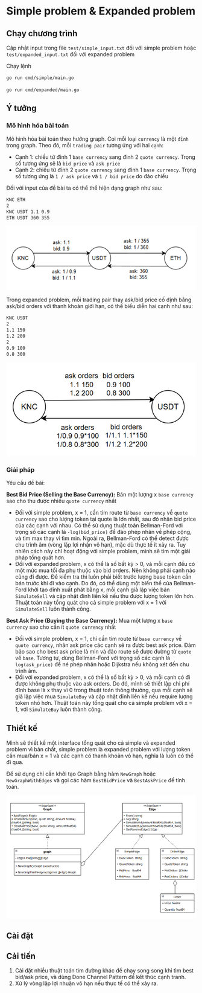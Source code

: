# Simple problem & Expanded problem
## Chạy chương trình
Cập nhật input trong file `test/simple_input.txt` đối với simple problem hoặc
`test/expanded_input.txt` đối với expanded problem

Chạy lệnh
```
go run cmd/simple/main.go

go run cmd/expanded/main.go
```

## Ý tưởng
### Mô hình hóa bài toán
Mô hình hóa bài toán theo hướng graph. Coi mỗi loại `currency` là một `đỉnh`
trong graph. Theo đó, mỗi `trading pair` tương ứng với hai `cạnh`:
- Cạnh 1: chiều từ đỉnh 1 `base currency` sang đỉnh 2 `quote currency`. Trọng số
  tương ứng sẽ là `bid price` và `ask price`
- Cạnh 2: chiều từ đỉnh 2 `quote currency` sang đỉnh 1 `base currency`. Trọng số
  tương ứng là `1 / ask price` và `1 / bid price` do đảo chiều

Đối với input của đề bài ta có thể thể hiện dạng graph như sau:
```
KNC ETH
2
KNC USDT 1.1 0.9
ETH USDT 360 355
```
![Simple graph](images/simple_graph.PNG)

Trong expanded problem, mỗi trading pair thay ask/bid price cố định bằng
ask/bid orders với thanh khoản giới hạn, có thể biểu diễn hai cạnh như sau:
```
KNC USDT
2
1.1 150
1.2 200
2
0.9 100
0.8 300
```
![Expanded graph](images/expanded_graph.png)

### Giải pháp

Yêu cầu đề bài:

**Best Bid Price (Selling the Base Currency):** Bán một lượng x `base currency`
sao cho thu được nhiều `quote currency` nhất
- Đối với simple problem, x = 1, cần tìm route từ `base currency` về
  `quote currency` sao cho lượng token tại quote là lớn nhất, sau đó nhân bid
  price của các cạnh với nhau. Có thể sử dụng thuật toán Bellman-Ford với trọng
  số các cạnh là `-log(bid_price)` để đảo phép nhân về phép cộng, và tìm max
  thay vì tìm min. Ngoài ra, Bellman-Ford có thể detect được chu trình âm (vòng
  lặp lợi nhận vô hạn), mặc dù thực tế ít xảy ra. Tuy nhiên cách này chỉ hoạt
  động với simple problem, mình sẽ tìm một giải pháp tổng quát hơn.
- Đối với expanded problem, x có thể là số bất kỳ > 0, và mỗi cạnh đều có một
  mức mua tối đa phụ thuộc vào bid orders. Nên không phải cạnh nào cũng đi
  được. Để kiểm tra thì luôn phải biết trước lượng base token cần bán trước khi
  đi vào cạnh. Do đó, có thể dùng một biến thể của Bellman-Ford khởi tạo đỉnh
  xuất phát bằng x, mỗi cạnh giả lập việc bán `SimulateSell` và cập nhật đỉnh
  liền kề nếu thu được lượng token lớn hơn. Thuật toán này tổng quát cho cả
  simple problem với x = 1 với `SimulateSell` luôn thành công.

**Best Ask Price (Buying the Base Currency):** Mua một lượng x `base currency`
sao cho cần ít `quote currency` nhất
- Đối với simple problem, x = 1, chỉ cần tìm route từ `base currency` về
  `quote currency`, nhân ask price các cạnh sẽ ra được best ask price. Đảm bảo
  sao cho best ask price là min và đảo route sẽ được đường từ `quote` về `base`.
  Tương tự, dùng Bellman-Ford với trọng số các cạnh là `log(ask_price)` để né
  phép nhân hoặc Dijkstra nếu không xét đến chu trình âm.
- Đối với expanded problem, x có thể là số bất kỳ > 0, và mỗi cạnh có đi được
  không phụ thuộc vào ask orders. Do đó, mình sẽ thiết lập chi phí đỉnh base là
  x thay vì 0 trong thuật toán thông thường, qua mỗi cạnh sẽ giả lập việc mua
  `SimulateBuy` và cập nhật đỉnh liền kề nếu require lượng token nhỏ hơn. Thuật
  toán này tổng quát cho cả simple problem với x = 1, với `SimulateBuy` luôn
  thành công.

## Thiết kế
Mình sẽ thiết kế một interface tổng quát cho cả simple và expanded problem vì
bản chất, simple problem là expanded problem với lượng token cần mua/bán x = 1
và các cạnh có thanh khoản vô hạn, nghĩa là luôn có thể đi qua.

Để sử dụng chỉ cần khởi tạo Graph bằng hàm `NewGraph` hoặc `NewGraphWithEdges`
và gọi các hàm `BestBidPrice` và `BestAskPrice` để tính toán.

![Class diagram](images/class_diagram.png)

## Cài đặt
## Cải tiến
1. Cài đặt nhiều thuật toán tìm đường khác để chạy song song khi tìm best 
bid/ask price, và dùng Done Channel Pattern để kết thúc cạnh tranh.
2. Xử lý vòng lặp lợi nhuận vô hạn nếu thực tế có thể xảy ra.